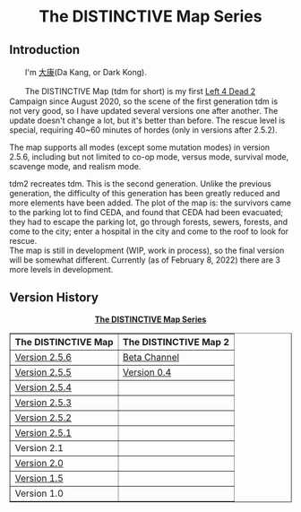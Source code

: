 <h1><div align="center">The DISTINCTIVE Map Series</div></h1>
<h2>Introduction</h2>

　　I'm <a href="https://developer.valvesoftware.com/wiki/User:1416006136">大康</a>(Da Kang, or Dark Kong).
  
　　The DISTINCTIVE Map (tdm for short) is my first <a href="https://developer.valvesoftware.com/wiki/Left_4_Dead_2">Left 4 Dead 2</a> Campaign since August 2020, so the scene of the first generation tdm is not very good, so I have updated several versions one after another. The update doesn't change a lot, but it's better than before. The rescue level is special, requiring 40~60 minutes of hordes (only in versions after 2.5.2).
  
  The map supports all modes (except some mutation modes) in version 2.5.6, including but not limited to co-op mode, versus mode, survival mode, scavenge mode, and realism mode.
  
tdm2 recreates tdm. This is the second generation. Unlike the previous generation, the difficulty of this generation has been greatly reduced and more elements have been added. The plot of the map is: the survivors came to the parking lot to find CEDA, and found that CEDA had been evacuated; they had to escape the parking lot, go through forests, sewers, forests, and come to the city; enter a hospital in the city and come to the roof to look for rescue.<br>The map is still in development (WIP, work in process), so the final version will be somewhat different. Currently (as of February 8, 2022) there are 3 more levels in development.

<h2>Version History</h2>
<div align="center"><b><a href="https://steamcommunity.com/workshop/filedetails/?id=2344912478">The DISTINCTIVE Map Series</a></b><table border="1">
    <tr>
        <th>The DISTINCTIVE Map</th>
        <th>The DISTINCTIVE Map 2</th>
    </tr>
    <tr>
        <td><a href="https://steamcommunity.com/sharedfiles/filedetails/?id=2607859988">Version 2.5.6</a></td>
        <td><a href="https://steamcommunity.com/sharedfiles/filedetails/?id=2665991461">Beta Channel</a></td>
    </tr>
    <tr>
        <td><a href="https://steamcommunity.com/sharedfiles/filedetails/?id=2561260379">Version 2.5.5</a></td>
        <td><a href="https://steamcommunity.com/sharedfiles/filedetails/?id=2409233553">Version 0.4</a></td>
    </tr>
    <tr>
        <td><a href="https://steamcommunity.com/sharedfiles/filedetails/?id=2561256207">Version 2.5.4</a></td>
        <td></td>
    </tr>
    <tr>
        <td><a href="https://steamcommunity.com/sharedfiles/filedetails/?id=2561244494">Version 2.5.3</a></td>
        <td></td>
    </tr>
    <tr>
        <td><a href="https://steamcommunity.com/sharedfiles/filedetails/?id=2377526609">Version 2.5.2</a></td>
        <td></td>
    </tr>
    <tr>
        <td><a href="https://steamcommunity.com/sharedfiles/filedetails/?id=2344568588">Version 2.5.1</a></td>
        <td></td>
    </tr>
    <tr>
        <td>Version 2.1</td>
        <td></td>
    </tr>
    <tr>
        <td><a href="https://steamcommunity.com/sharedfiles/filedetails/?id=2214217406">Version 2.0</a></td>
        <td></td>
    </tr>
    <tr>
        <td><a href="https://steamcommunity.com/sharedfiles/filedetails/?id=2201079098">Version 1.5</a></td>
        <td></td>
    </tr>
    <tr>
        <td>Version 1.0</td>
        <td></td>
    </tr>
</table></div>
